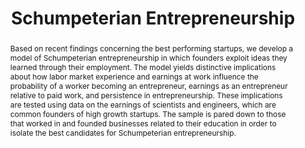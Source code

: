 ---
layout: article
comments: true
title: Schumpeterian Entrepreneurship
excerpt: The phenomenon of employees leaving to become entrepreneurs is discussed in terms of Schumpeter's influential theory of entrepreneurship, and this theory is tested using data on actual entrepreneurs.
link: https://papers.ssrn.com/sol3/papers.cfm?abstract_id=1347063
source:  markdown="1">
authors:
  - name: Atsushi Ohyama
    affiliation: University of Illinois at Urbana-Champaign
  - name: Serguey Braguinsky
    affiliation: Carnegie Mellon
  - name: Steven Klepper
    affiliation: Carnegie Mellon
abstract: Based on recent findings concerning the best performing startups, we develop a model of Schumpeterian entrepreneurship in which founders exploit ideas they learned through their employment. The model yields distinctive implications about how labor market experience and earnings at work influence the probability of a worker becoming an entrepreneur, earnings as an entrepreneur relative to paid work, and persistence in entrepreneurship. These implications are tested using data on the earnings of scientists and engineers, which are common founders of high growth startups. The sample is pared down to those that worked in and founded businesses related to their education in order to isolate the best candidates for Schumpeterian entrepreneurship.
---